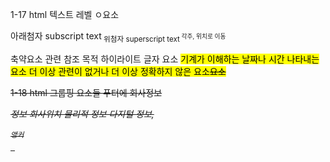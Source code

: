 1-17
html 텍스트 레벨 ㅇ요소
 
아래첨자 subscript text<sub>
위첨자 superscript text<sup> 각주, 위치로 이동

축약요소 <abbr>
관련 참조 목적 하이라이트 글자 요소 <mark>
기계가 이해하는 날짜나 시간 나타내는 요소 <time>
더 이상 관련이 없거나 더 이상 정확하지 않은 요소<s>요소

1-18
html 그룹핑 요소들
푸터에 회사정보 <address> 정보 회사위치 물리적 정보 다지털 정보,
<address> <small>
<a>앵커 
<pre> 
